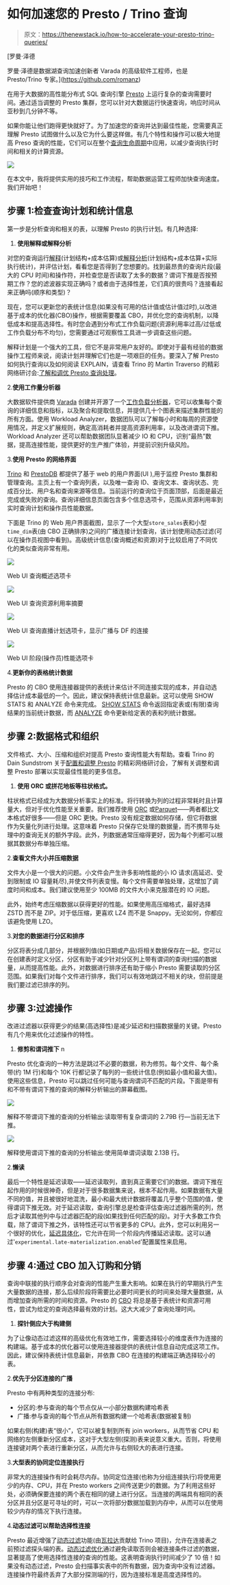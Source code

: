 # 如何加速您的 Presto / Trino 查询

> 原文：<https://thenewstack.io/how-to-accelerate-your-presto-trino-queries/>

[](https://github.com/romanz)

 [罗曼·泽德

罗曼·泽德是数据湖查询加速创新者 Varada 的高级软件工程师，也是 Presto/Trino 专家。](https://github.com/romanz) [](https://github.com/romanz)

在用于大数据的高性能分布式 SQL 查询引擎 [Presto](https://prestodb.io/) 上运行复杂的查询需要时间。通过适当调整的 Presto 集群，您可以针对大数据运行快速查询，响应时间从亚秒到几分钟不等。

如果你能让他们跑得更快就好了。为了加速您的查询并达到最佳性能，您需要真正理解 Presto 试图做什么以及它为什么要这样做。有几个特性和操作可以极大地提高 Preso 查询的性能，它们可以在整个[查询生命周期](https://trino.io/docs/current/overview/concepts.html)中应用，以减少查询执行时间和相关的计算资源。

![](img/3bab7ae1a1dc2e34242762ecdf20ce97.png)

在本文中，我将提供实用的技巧和工作流程，帮助数据运营工程师加快查询速度。我们开始吧！

## 步骤 1:检查查询计划和统计信息

第一步是分析查询和相关的表，以理解 Presto 的执行计划。有几种选择:

1.  **使用解释或解释分析**

对您的查询运行[解释](https://trino.io/docs/current/sql/explain.html)(计划结构+成本估算)或[解释分析](https://trino.io/docs/current/sql/explain-analyze.html?highlight=analyze)(计划结构+成本估算+实际执行统计)，并评估计划，看看您是否得到了您想要的。找到最昂贵的查询片段(最大的 CPU 时间)和操作符，并检查您是否读取了太多的数据？谓词下推是否按预期工作？您的滤波器实现正确吗？或者由于选择性差，它们真的很贵吗？连接看起来正确吗(顺序和类型)？

现在，您可以更新您的表统计信息(如果没有可用的估计值或估计值过时),以改进基于成本的优化器(CBO)操作，根据需要覆盖 CBO，并优化您的查询机制，以降低成本和提高选择性。有时您会遇到分布式工作负载问题(资源利用率过高/过低或工作负载分布不均匀)，您需要通过可观察性工具进一步调查这些问题。

解释计划是一个强大的工具，但它不是非常用户友好的。即使对于最有经验的数据操作工程师来说，阅读计划并理解它们也是一项艰巨的任务。要深入了解 Presto 如何执行查询以及如何阅读 EXPLAIN，请查看 Trino 的 Martin Traverso 的精彩网络研讨会:[了解和调优 Presto 查询处理](https://trino.io/blog/2020/07/30/training-query-tuning.html)。

2.**使用工作量分析器**

大数据软件提供商 [Varada](https://varada.io/) 创建并开源了一个[工作负载分析器](https://varada.io/blog/news/open-sources-workload-analyzer-presto/)，它可以收集每个查询的详细信息和指标，以及聚合和提取信息，并提供几十个图表来描述集群性能的所有方面。使用 Workload Analyzer，数据团队可以了解每小时和每周的资源使用情况，并定义扩展规则，确定高消耗者并提高资源利用率，以及改进谓词下推。Workload Analyzer 还可以帮助数据团队显著减少 IO 和 CPU，识别“最热”数据，提高连接性能，提供更好的生产推广体验，并提前识别升级风险。

3.**使用 Presto 的网络界面**

[Trino](https://trino.io/docs/current/admin/web-interface.html) 和 [PrestoDB](https://prestodb.io/docs/current/admin/web-interface.html) 都提供了基于 web 的用户界面(UI ),用于监控 Presto 集群和管理查询。主页上有一个查询列表，以及唯一查询 ID、查询文本、查询状态、完成百分比、用户名和查询来源等信息。当前运行的查询位于页面顶部，后面是最近完成或失败的查询。查询详细信息页面包含多个信息选项卡，范围从资源利用率到实时查询计划和操作员性能数据。

下面是 Trino 的 Web 用户界面截图，显示了一个大型`store_sales`表和小型`time_dim`表(由 CBO 正确排序)之间的广播连接计划查询，该计划使用动态过滤(可以在操作员视图中看到)。高级统计信息(查询概述和资源)对于比较启用了不同优化的类似查询非常有用。

![](img/ff86be7353ed37fb72ad6ce012c5433c.png)

Web UI 查询概述选项卡

![](img/7c43848e296fec50edd76ffb0c2bcb31.png)

Web UI 查询资源利用率摘要

![](img/8028a965b74370972d47b47bad077f89.png)

Web UI 查询直播计划选项卡，显示广播与 DF 的连接

![](img/5f0ce7621bb2ab8cb200ac6e29aad9db.png)

Web UI 阶段(操作员)性能选项卡

4.**更新你的表格统计数据**

Presto 的 CBO 使用连接器提供的表统计来估计不同连接实现的成本，并自动选择估计成本最低的一个。因此，建议保持表统计信息最新。这可以使用 SHOW STATS 和 ANALYZE 命令来完成。 [SHOW STATS](https://trino.io/docs/current/sql/show-stats.html) 命令返回指定表或(有限)查询结果的当前统计数据，而 [ANALYZE](https://trino.io/docs/current/sql/analyze.html) 命令更新给定表的表和列统计数据。

## 步骤 2:数据格式和组织

文件格式、大小、压缩和组织对提高 Presto 查询性能大有帮助。查看 Trino 的 Dain Sundstrom 关于[配置和调整 Presto](https://trino.io/blog/2020/08/27/training-performance.html) 的精彩网络研讨会，了解有关调整和调整 Presto 部署以实现最佳性能的更多信息。

1.  **使用 ORC 或拼花地板等柱状格式。**

柱状格式已经成为大数据分析事实上的标准。将行转换为列的过程非常耗时且计算量大，但对于优化性能至关重要。我们推荐使用 [ORC](https://orc.apache.org/) 或[Parquet](https://parquet.apache.org/)——两者都比文本格式好很多——但是 ORC 更快。Presto 没有规定数据如何存储，但它将数据作为矢量化列进行处理。这意味着 Presto 只保存它处理的数据量，而不携带与处理中的查询无关的额外字段。此外，列数据通常压缩得更好，因为每个列都可以根据其数据分布单独压缩。

2.**查看文件大小并压缩数据**

文件大小是一个很大的问题。小文件会产生许多影响性能的小 IO 请求(高延迟、受到限制或 IO 容量耗尽),并使文件列表变慢。每个文件需要单独处理，这增加了调度时间和成本。我们建议使用至少 100MB 的文件大小来克服潜在的 IO 问题。

此外，始终考虑压缩数据以获得更好的性能。如果使用高压缩格式，最好选择 ZSTD 而不是 ZIP。对于低压缩，更喜欢 LZ4 而不是 Snappy。无论如何，你都应该避免使用 LZO。

3.**对您的数据进行分区和排序**

分区将表分成几部分，并根据列值(如日期或产品)将相关数据保存在一起。您可以在创建表时定义分区，分区有助于减少针对分区列上带有谓词的查询扫描的数据量，从而提高性能。此外，对数据进行排序还有助于缩小 Presto 需要读取的分区范围。如果我们对每个文件进行排序，我们可以有效地跳过不相关的块，但前提是我们要过滤已排序的列。

## 步骤 3:过滤操作

改进过滤器以获得更少的结果(高选择性)是减少延迟和扫描数据量的关键。Presto 有几个用来优化过滤操作的特性。

1.  **修剪和谓词推下** n

Presto 优化查询的一种方法是跳过不必要的数据，称为修剪。每个文件、每个条带(约 1M 行)和每个 10K 行都记录了每列的一些统计信息(例如最小值和最大值)。使用这些信息，Presto 可以跳过任何可能与查询谓词不匹配的片段。下面是带有和不带有谓词下推的查询的解释分析输出的屏幕截图。

![](img/a6024e8ddce9faa715a7b9c59856eeef.png)

解释不带谓词下推的查询的分析输出:读取带有复杂谓词的 2.79B 行—当前无法下推。

![](img/4073c73905d1b22563d18b6ec9484325.png)

解释使用谓词下推的查询的分析输出:使用简单谓词读取 2.13B 行。

2.**懒读**

最后一个特性是延迟读取——延迟读取列，直到真正需要它们的数据。谓词下推在起作用的时候很神奇，但是对于很多数据集来说，根本不起作用。如果数据有大量不同的值，并且被很好地混洗，最小和最大统计数据将覆盖几乎整个范围的值，使得谓词下推无效。对于延迟读取，查询引擎总是检查评估查询过滤器所需的列，然后才读取其他列中与过滤器匹配的段(如果找到任何匹配的段)。对于大多数工作负载，除了谓词下推之外，该特性还可以节省更多的 CPU。此外，您可以利用另一个很好的优化，[延迟具体化](https://github.com/trinodb/trino/issues/49)，它允许在同一个阶段内传播延迟读取。这可以通过'`experimental.late-materialization.enabled`'配置属性来启用。

## 步骤 4:通过 CBO 加入订购和分销

查询中联接的执行顺序会对查询的性能产生重大影响。如果在执行的早期执行产生大量数据的连接，那么后续阶段将需要比必要时间更长的时间来处理大量数据，从而增加查询所需的时间和资源。Presto 的 [CBO](https://trino.io/blog/2019/07/04/cbo-introduction.html) 将总是基于表统计和资源可用性，尝试为给定的查询选择最有效的计划。这大大减少了查询处理时间。

1.  **探针侧应大于构建侧**

为了让像动态过滤这样的高级优化有效地工作，需要选择较小的维度表作为连接的构建端。基于成本的优化器可以使用连接器提供的表统计信息自动完成这项工作。因此，建议保持表统计信息最新，并依靠 CBO 在连接的构建端正确选择较小的表。

2.**优先于分区连接的广播**

Presto 中有两种类型的连接分布:

*   分区的:参与查询的每个节点仅从一小部分数据构建哈希表
*   广播:参与查询的每个节点从所有数据构建一个哈希表(数据被复制)

如果右侧(构建)表“很小”，它可以被复制到所有 join workers，从而节省 CPU 和网络的左侧重新分区成本，这对于大型左侧(探测)表来说意义重大。否则，将使用连接键对两个表进行重新分区，从而允许与右侧较大的表进行连接。

3.**大型表的协同定位连接执行**

非常大的连接操作有时会耗尽内存。协同定位连接(也称为分组连接执行)将使用更少的内存、CPU，并在 Presto workers 之间传送更少的数据。为了利用这些好处，必须确保要连接的两个表在相同的键上进行分区。当连接的两端具有相同的表分区并且分区是可寻址的时，可以一次将部分数据加载到内存中，从而可以在使用较少内存的情况下执行连接。

4.**动态过滤可以帮助选择性连接**

Presto 最近增强了[动态过滤](https://trino.io/docs/current/admin/dynamic-filtering.html)功能(由[瓦拉达](https://varada.io/blog/presto/dynamic-filtering-for-highly-selective-join-optimization/)贡献给 Trino 项目)，允许在连接表之前预过滤探头端的表。[动态过滤优化](https://trino.io/blog/2020/06/14/dynamic-partition-pruning.html)通过避免读取否则会被连接条件过滤的数据，显著提高了使用选择性连接的查询的性能。这表明查询执行时间减少了 10 倍！如果没有动态过滤，Presto 会扫描事实表中的所有数据，因为查询中没有过滤器。连接操作符最终丢弃了大部分探测端的行，因为连接标准是高度选择性的。

<svg xmlns:xlink="http://www.w3.org/1999/xlink" viewBox="0 0 68 31" version="1.1"><title>Group</title> <desc>Created with Sketch.</desc></svg>